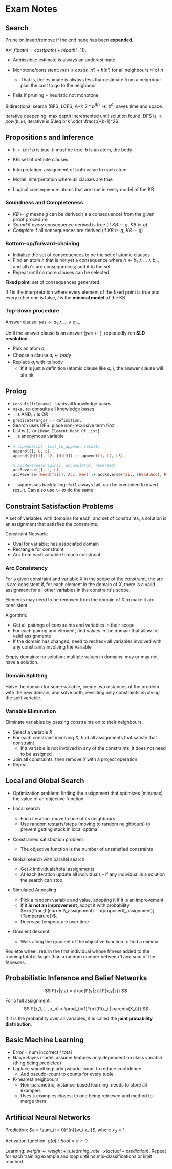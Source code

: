 # Exam Notes

## Search

Prune on insert/remove if the end node has been **expanded**.

A*: $f(path) = cost(path) + h(path[-1])$.

- Admissible: estimate is always an underestimate

- Monotone/consistent:  $h(n) \leq cost(n,n') + h(n')$ for all neighbours $n'$ of $n$
  - That is, the estimate is always less than estimate from a neighbour plus the cost to go to the neighbour
- Fails if pruning + heuristic not monotone

Bidirectional search (BFS, LCFS, A\*): $2 * b^{d/2} \ll b^d$; saves time and space.

Iterative deepening: max depth incremented until solution found. DFS is $\geq pow(b, k)$; iterative is $\leq b^k \cdot  \frac{b}{b-1}^2$.

## Propositions and Inference

- $h \leftarrow b$: if $b$ is true, $h$ must be true. $b$ is an atom, the body  

- KB: set of definite clauses
- Interpretation: assignment of truth value to each atom. 
- Model: interpretation where all clauses are true
- Logical consequence: atoms that are true in every model of the KB

### Soundness and Completeness

- $KB \vdash g$ means $g$ can be derived (is a consequence) from the given proof procedure
- *Sound* if every consequence derived is true (if $KB \vdash g$, $KB \models g$)
- *Complete* if all consequences are derived (if $KB \models g$, $KB \vdash g$)

### Bottom-up/forward-chaining

- Initialize the set of consequences to be the set of atomic clauses
- Find an atom $h$ that is not yet a consequence where $h \leftarrow b_1 \land ... \land b_m$ and all $b$'s are consequences; add it to the set
- Repeat until no more clauses can be selected

**Fixed point**: set of consequences generated.

If $I$ is the interpretation where every element of the fixed point is true and every other one is false, $I$ is the **minimal model** of the KB.

### Top-down procedure
Answer clause: $yes \leftarrow a_1 \land ... \land a_m$.

Until the answer clause is an answer ($yes \leftarrow \textrm{}$), repeatedly run **SLD resolution**.

- Pick an atom $a_i$
- Choose a clause $a_i \leftarrow body$
- Replace $a_i$ with its body
  - If it is just a definition (atomic clause like $a_i.$), the answer clause will shrink

## Prolog

- `consult(filename).` loads all knowledge bases
- `make.` re-consults all knowledge bases
- `,` is AND, `;` is OR
- `predicate(args) :- definition.`
- Search uses DFS: place non-recursive term first
- List is `[]` or `[Head_Element|Rest_Of_List]`
- `_` is anonymous variable
- ```prolog
  % append(list, list_to_append, result)
  append([], L, L).
  append([H|L1], L2, [H|L3]) :- append(L1, L2, L3).
  
  % accReverse(original, accumulator, reversed)
  accReverse([], L, L).
  accReverse([Head|Tail], Acc, Rev) :- accReverse(Tail, [Head|Acc], Rev).
  ```
- `!` suppresses backtailing; `fail` always fail; can be combined to invert result. Can also use `\+` to do the same

## Constraint Satisfaction Problems

A set of variables with domains for each, and set of constraints; a solution is an assignment that satisfies the constraints.

Constraint Network:

- Oval for variable; has associated domain
- Rectangle for constraint
- Arc from each variable to each constraint

### Arc Consistency

For a given constraint and variable $X$ in the scope of the constraint, the arc is arc consistent if, for each element in the domain of $X$, there is a valid assignment for all other variables in the constraint's scope.

Elements may need to be removed from the domain of $X$ to make it arc consistent.

Algorithm:

- Get all pairings of constraints and variables in their scope
- For each pairing and element, find values in the domain that allow for valid assignments
- If the domain has changed, need to recheck all variables involved with any constraints involving the variable

Empty domains: no solution; multiple values in domains: may or may not have a solution.

### Domain Splitting

Halve the domain for some variable, create two instances of the problem with the new domain, and solve both, revisiting only constraints involving the split variable.

### Variable Elimination

Eliminate variables by passing constraints on to their neighbours.

- Select a variable $X$
- For each constraint involving $X$, find all assignments that satisfy that constraint
  - If a variable is not involved in any of the constraints, it does not need to be assigned
- Join all constraints, then remove $X$ with a project operation
- Repeat

## Local and Global Search

- Optimization problem: finding the assignment that optimizes (min/max) the value of an objective function
- Local search
  - Each iteration, move to one of its neighbours
  - Use random restarts/steps (moving to random neighbours) to prevent getting stuck in local optima

- Constrained satisfaction problem
  - The objective function is the number of unsatisfied constraints
- Global search with parallel search
  - Get $k$ individuals/total assignments
  - At each iteration update all individuals - if any individual is a solution the search can stop
- Simulated Annealing
  - Pick a random variable and value, adopting it if it is an improvement
  - If it **is not an improvement**, adopt it with probability $exp(\frac{h(current\_assignment) - h(proposed\_assignment)}{Temperature})$. 
  - Decrease temperature over time
- Gradient descent
  - Walk along the gradient of the objective function to find a minima

Roulette wheel: return the first individual whose fitness added to the running total is larger than a random number between 1 and sum of the fitnesses.

## Probabilistic Inference and Belief Networks

$$
P(x|y,z) = \frac{P(y|z)}{P(x,y|z)}
$$



For a full assignment:
$$
P(x_1, ..., x_n) = \prod_{i=1}^{n}{P(x_i | parents(X_i))}
$$

If it is the probability over all variables, it is called the **joint probability distribution**.

## Basic Machine Learning

- Error = num incorrect / total
- Naïve Bayes model: assume features only dependent on class variable (thing being predicted)
- Laplace smoothing: add pseudo-count to reduce confidence
  - Add pseudo-count to counts for every tuple
- K-nearest neighbours
  - Non-parametric, instance-based learning: needs to store all examples
  - Uses k examples closest to one being retrieved and method to merge them

## Artificial Neural Networks

Prediction: $a = \sum_{i = 0}^{n}{w_i x_i}$, where $x_0 = 1$.

Activation function: $g(a): bool = a \geq 0$.

Learning:  $weight \leftarrow weight + \eta\_learning\_rate \cdot x(actual - prediction)$. Repeat for each training example and loop until no mis-classifications or limit reached.